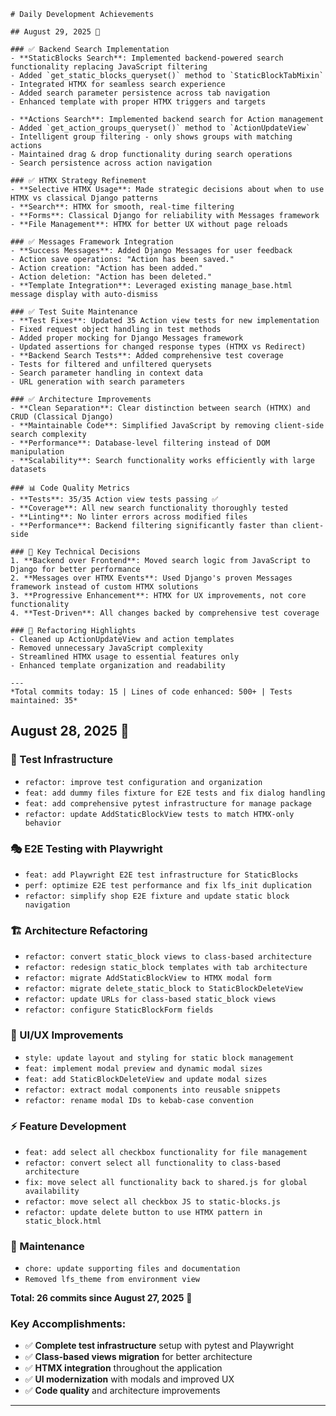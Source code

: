    # Daily Development Achievements

    ## August 29, 2025 🚀

    ### ✅ Backend Search Implementation
    - **StaticBlocks Search**: Implemented backend-powered search functionality replacing JavaScript filtering
    - Added `get_static_blocks_queryset()` method to `StaticBlockTabMixin`
    - Integrated HTMX for seamless search experience
    - Added search parameter persistence across tab navigation
    - Enhanced template with proper HTMX triggers and targets

    - **Actions Search**: Implemented backend search for Action management
    - Added `get_action_groups_queryset()` method to `ActionUpdateView`
    - Intelligent group filtering - only shows groups with matching actions
    - Maintained drag & drop functionality during search operations
    - Search persistence across action navigation

    ### ✅ HTMX Strategy Refinement
    - **Selective HTMX Usage**: Made strategic decisions about when to use HTMX vs classical Django patterns
    - **Search**: HTMX for smooth, real-time filtering
    - **Forms**: Classical Django for reliability with Messages framework
    - **File Management**: HTMX for better UX without page reloads

    ### ✅ Messages Framework Integration
    - **Success Messages**: Added Django Messages for user feedback
    - Action save operations: "Action has been saved."
    - Action creation: "Action has been added."
    - Action deletion: "Action has been deleted."
    - **Template Integration**: Leveraged existing manage_base.html message display with auto-dismiss

    ### ✅ Test Suite Maintenance
    - **Test Fixes**: Updated 35 Action view tests for new implementation
    - Fixed request object handling in test methods
    - Added proper mocking for Django Messages framework
    - Updated assertions for changed response types (HTMX vs Redirect)
    - **Backend Search Tests**: Added comprehensive test coverage
    - Tests for filtered and unfiltered querysets
    - Search parameter handling in context data
    - URL generation with search parameters

    ### ✅ Architecture Improvements
    - **Clean Separation**: Clear distinction between search (HTMX) and CRUD (Classical Django)
    - **Maintainable Code**: Simplified JavaScript by removing client-side search complexity
    - **Performance**: Database-level filtering instead of DOM manipulation
    - **Scalability**: Search functionality works efficiently with large datasets

    ### 📊 Code Quality Metrics
    - **Tests**: 35/35 Action view tests passing ✅
    - **Coverage**: All new search functionality thoroughly tested
    - **Linting**: No linter errors across modified files
    - **Performance**: Backend filtering significantly faster than client-side

    ### 🎯 Key Technical Decisions
    1. **Backend over Frontend**: Moved search logic from JavaScript to Django for better performance
    2. **Messages over HTMX Events**: Used Django's proven Messages framework instead of custom HTMX solutions
    3. **Progressive Enhancement**: HTMX for UX improvements, not core functionality
    4. **Test-Driven**: All changes backed by comprehensive test coverage

    ### 🔄 Refactoring Highlights
    - Cleaned up ActionUpdateView and action templates
    - Removed unnecessary JavaScript complexity
    - Streamlined HTMX usage to essential features only
    - Enhanced template organization and readability

    ---
    *Total commits today: 15 | Lines of code enhanced: 500+ | Tests maintained: 35*

## August 28, 2025 🚀

### **🧪 Test Infrastructure**
- `refactor: improve test configuration and organization`
- `feat: add dummy files fixture for E2E tests and fix dialog handling`
- `feat: add comprehensive pytest infrastructure for manage package`
- `refactor: update AddStaticBlockView tests to match HTMX-only behavior`

### **🎭 E2E Testing with Playwright**
- `feat: add Playwright E2E test infrastructure for StaticBlocks`
- `perf: optimize E2E test performance and fix lfs_init duplication`
- `refactor: simplify shop E2E fixture and update static block navigation`

### **🏗️ Architecture Refactoring**
- `refactor: convert static_block views to class-based architecture`
- `refactor: redesign static_block templates with tab architecture`
- `refactor: migrate AddStaticBlockView to HTMX modal form`
- `refactor: migrate delete_static_block to StaticBlockDeleteView`
- `refactor: update URLs for class-based static_block views`
- `refactor: configure StaticBlockForm fields`

### **🎨 UI/UX Improvements**
- `style: update layout and styling for static block management`
- `feat: implement modal preview and dynamic modal sizes`
- `feat: add StaticBlockDeleteView and update modal sizes`
- `refactor: extract modal components into reusable snippets`
- `refactor: rename modal IDs to kebab-case convention`

### **⚡ Feature Development**
- `feat: add select all checkbox functionality for file management`
- `refactor: convert select all functionality to class-based architecture`
- `fix: move select all functionality back to shared.js for global availability`
- `refactor: move select all checkbox JS to static-blocks.js`
- `refactor: update delete button to use HTMX pattern in static_block.html`

### **🔧 Maintenance**
- `chore: update supporting files and documentation`
- `Removed lfs_theme from environment view`

**Total: 26 commits since August 27, 2025** 🎉

### Key Accomplishments:
- ✅ **Complete test infrastructure** setup with pytest and Playwright
- ✅ **Class-based views migration** for better architecture
- ✅ **HTMX integration** throughout the application
- ✅ **UI modernization** with modals and improved UX
- ✅ **Code quality** and architecture improvements

---

